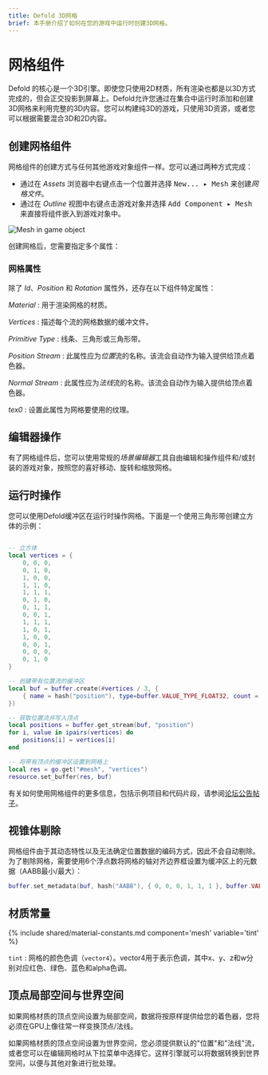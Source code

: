 ```yaml
---
title: Defold 3D网格
brief: 本手册介绍了如何在您的游戏中运行时创建3D网格。
---
```


# 网格组件

Defold 的核心是一个3D引擎。即使您只使用2D材质，所有渲染也都是以3D方式完成的，但会正交投影到屏幕上。Defold允许您通过在集合中运行时添加和创建3D网格来利用完整的3D内容。您可以构建纯3D的游戏，只使用3D资源，或者您可以根据需要混合3D和2D内容。

## 创建网格组件

网格组件的创建方式与任何其他游戏对象组件一样。您可以通过两种方式完成：

- 通过在 *Assets* 浏览器中右键点击一个位置并选择 <kbd>New... ▸ Mesh</kbd> 来创建*网格文件*。
- 通过在 *Outline* 视图中右键点击游戏对象并选择 <kbd>Add Component ▸ Mesh</kbd> 来直接将组件嵌入到游戏对象中。

![Mesh in game object](images/mesh/mesh.png)

创建网格后，您需要指定多个属性：

### 网格属性

除了 *Id*、*Position* 和 *Rotation* 属性外，还存在以下组件特定属性：

*Material*
: 用于渲染网格的材质。

*Vertices*
: 描述每个流的网格数据的缓冲文件。

*Primitive Type*
: 线条、三角形或三角形带。

*Position Stream*
: 此属性应为*位置*流的名称。该流会自动作为输入提供给顶点着色器。

*Normal Stream*
: 此属性应为*法线*流的名称。该流会自动作为输入提供给顶点着色器。

*tex0*
: 设置此属性为网格要使用的纹理。

## 编辑器操作

有了网格组件后，您可以使用常规的*场景编辑器*工具自由编辑和操作组件和/或封装的游戏对象，按照您的喜好移动、旋转和缩放网格。

## 运行时操作

您可以使用Defold缓冲区在运行时操作网格。下面是一个使用三角形带创建立方体的示例：

```Lua

-- 立方体
local vertices = {
	0, 0, 0,
	0, 1, 0,
	1, 0, 0,
	1, 1, 0,
	1, 1, 1,
	0, 1, 0,
	0, 1, 1,
	0, 0, 1,
	1, 1, 1,
	1, 0, 1,
	1, 0, 0,
	0, 0, 1,
	0, 0, 0,
	0, 1, 0
}

-- 创建带有位置流的缓冲区
local buf = buffer.create(#vertices / 3, {
	{ name = hash("position"), type=buffer.VALUE_TYPE_FLOAT32, count = 3 }
})

-- 获取位置流并写入顶点
local positions = buffer.get_stream(buf, "position")
for i, value in ipairs(vertices) do
	positions[i] = vertices[i]
end

-- 将带有顶点的缓冲区设置到网格上
local res = go.get("#mesh", "vertices")
resource.set_buffer(res, buf)
```

有关如何使用网格组件的更多信息，包括示例项目和代码片段，请参阅[论坛公告帖子](https://forum.defold.com/t/mesh-component-in-defold-1-2-169-beta/65137)。

## 视锥体剔除

网格组件由于其动态特性以及无法确定位置数据的编码方式，因此不会自动剔除。为了剔除网格，需要使用6个浮点数将网格的轴对齐边界框设置为缓冲区上的元数据（AABB最小/最大）：

```lua
buffer.set_metadata(buf, hash("AABB"), { 0, 0, 0, 1, 1, 1 }, buffer.VALUE_TYPE_FLOAT32)
```

## 材质常量

{% include shared/material-constants.md component='mesh' variable='tint' %}

`tint`
: 网格的颜色色调（`vector4`）。vector4用于表示色调，其中x、y、z和w分别对应红色、绿色、蓝色和alpha色调。

## 顶点局部空间与世界空间

如果网格材质的顶点空间设置为局部空间，数据将按原样提供给您的着色器，您将必须在GPU上像往常一样变换顶点/法线。

如果网格材质的顶点空间设置为世界空间，您必须提供默认的"位置"和"法线"流，或者您可以在编辑网格时从下拉菜单中选择它。这样引擎就可以将数据转换到世界空间，以便与其他对象进行批处理。
